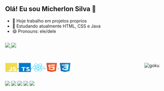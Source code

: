 ## Olá! Eu sou Micherlon Silva 👋

- 🔭 Hoje trabalho em projetos proprios
- 🌱 Estudando atualmente HTML, CSS e Java
- 😄 Pronouns: ele/dele

##

<div>
<a href="https://github.com/micherlong">
<img height="180em" src="https://github-readme-stats.vercel.app/api?username=micherlong&show_icons=true&theme=solarized-light&include_all_commits=true&count_private=true"/>
<img height="180em" src="https://github-readme-stats.vercel.app/api/top-langs/?username-micherlong&layout=compact&langs_count-16&theme-solarized-light"/>
</div>
  
##

<div style="display: inline_block"><br>
  <img align="center" alt="Rafa-Js" height="30" width="40" src="https://raw.githubusercontent.com/devicons/devicon/master/icons/javascript/javascript-plain.svg">
  <img align="center" alt="Rafa-Ts" height="30" width="40" src="https://raw.githubusercontent.com/devicons/devicon/master/icons/typescript/typescript-plain.svg">
  <img align="center" alt="Rafa-React" height="30" width="40" src="https://raw.githubusercontent.com/devicons/devicon/master/icons/react/react-original.svg">
  <img align="center" alt="Rafa-HTML" height="30" width="40" src="https://raw.githubusercontent.com/devicons/devicon/master/icons/html5/html5-original.svg">
  <img align="center" alt="Rafa-CSS" height="30" width="40" src="https://raw.githubusercontent.com/devicons/devicon/master/icons/css3/css3-original.svg">
  <img align="right" alt="goku" src="https://media4.giphy.com/media/v1.Y2lkPTc5MGI3NjExcmVxMXRqdHEzeGkyaWR3Zzc1ZTlzeDJwNHIzbG8xOXNtdXZrYnR3ciZlcD12MV9pbnRlcm5hbF9naWZfYnlfaWQmY3Q9cw/SV0LuYdSMmKEklpZKs/giphy.gif">
</div>

##

<div> 
  <a href="https://www.linkedin.com/feed/" target="_blank"><img src="https://img.shields.io/badge/-LinkedIn-%230077B5?style=for-the-badge&logo=linkedin&logoColor=white" target="_blank"></a> 
  <a href="https://www.instagram.com/micherlonnika/" target="_blank"><img src="https://img.shields.io/badge/-Instagram-%23E4405F?style=for-the-badge&logo=instagram&logoColor=white" target="_blank"></a>
 <a href="https://x.com/MicherlonNika" target="_blank"><img src="https://img.shields.io/badge/X-000?style=for-the-badge&logo=x" target="_blank"></a> 
  <a href = "https://wa.me/5512996687521"><img src="https://img.shields.io/badge/WhatsApp-25D366?style=for-the-badge&logo=whatsapp&logoColor=white"></a>
  <a href = "micherlonoffice@gmail.com"><img src="https://img.shields.io/badge/-Gmail-%23333?style=for-the-badge&logo=gmail&logoColor=white" target="_blank"></a> 
</div>
